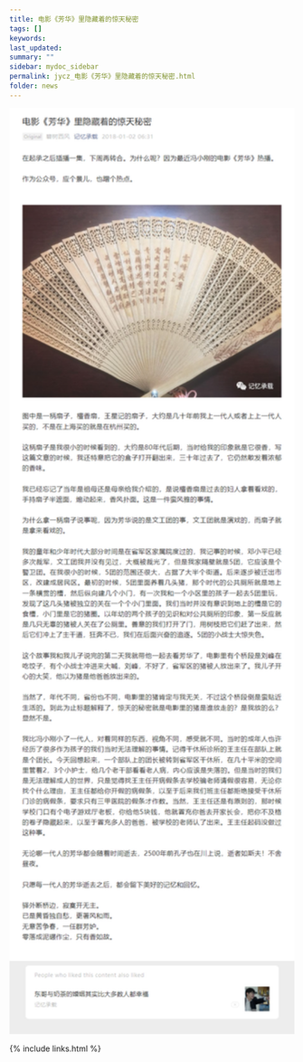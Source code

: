 ```yaml
---
title: 电影《芳华》里隐藏着的惊天秘密
tags: []
keywords: 
last_updated: 
summary: ""
sidebar: mydoc_sidebar
permalink: jycz_电影《芳华》里隐藏着的惊天秘密.html
folder: news
---
```


<img src="images/FireShot Capture 001 - 电影《芳华》里隐藏着的惊天秘密 - mp.weixin.qq.com.png" style="width: 744px; high: 2418px"/>




{% include links.html %}
